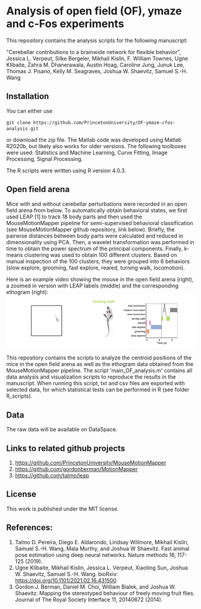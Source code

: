 # Analysis of open field (OF), ymaze and c-Fos experiments 

This repository contains the analysis scripts for the following manuscript:

"Cerebellar contributions to a brainwide network for flexible behavior",
Jessica L. Verpeut, Silke Bergeler, Mikhail Kislin, F. William Townes, Ugne Klibaite, Zahra M. Dhanerawala, Austin Hoag, Caroline Jung, Junuk Lee, Thomas J. Pisano, Kelly M. Seagraves, Joshua W. Shaevitz, Samuel S.-H. Wang

## Installation

You can either use 
```
git clone https://github.com/PrincetonUniversity/OF-ymaze-cfos-analysis.git
```
or download the zip file. The Matlab code was developed using Matlab R2020b, but likely also works for older versions. The following toolboxes were used: Statistics and Machine Learning, Curve Fitting, Image Processing, Signal Processing. 

The R scripts were written using R version 4.0.3. 

## Open field arena
Mice with and without cerebellar perturbations were recorded in an open field arena from below. To automatically obtain behavioral states, we first used LEAP [1] to track 18 body parts and then used the MouseMotionMapper pipeline for semi-supervised behavioral classification (see MouseMotionMapper github repository, link below). Briefly, the pairwise distances between body parts were calculated and reduced in dimensionality using PCA. Then, a wavelet transformation was performed in time to obtain the power spectrum of the principal components. Finally, k-means clustering was used to obtain 100 different clusters. Based on manual inspection of the 100 clusters, they were grouped into 6 behaviors (slow explore, grooming, fast explore, reared, turning walk, locomotion).

Here is an example video showing the mouse in the open field arena (right), a zoomed in version with LEAP labels (middle) and the corresponding ethogram (right):
![](Docs/movie.gif)

This repository contains the scripts to analyze the centroid positions of the mice in the open field arena as well as the ethogram data obtained from the MouseMotionMapper pipeline. The script 'main_OF_analysis.m' contains all data analysis and visualization scripts to reproduce the results in the manuscript. When running this script, txt and csv files are exported with selected data, for which statistical tests can be performed in R (see folder R_scripts). 

## Data
The raw data will be available on DataSpace.

## Links to related github projects
1. https://github.com/PrincetonUniversity/MouseMotionMapper
2. https://github.com/gordonberman/MotionMapper
3. https://github.com/talmo/leap

## License
This work is published under the MIT license.  

## References:
1. Talmo D. Pereira, Diego E. Aldarondo, Lindsay Willmore, Mikhail Kislin, Samuel S.-H. Wang, Mala Murthy, and Joshua W Shaevitz. Fast animal pose estimation using deep neural networks. Nature methods 16, 117-125 (2019).
2. Ugne Klibaite, Mikhail Kislin, Jessica L. Verpeut, Xiaoting Sun, Joshua W. Shaevitz, Samuel S.-H. Wang. bioRxiv: https://doi.org/10.1101/2021.02.16.431500
3. Gordon J. Berman, Daniel M. Choi, William Bialek, and Joshua W. Shaevitz. Mapping the stereotyped behaviour of freely moving fruit flies. Journal of The Royal Society Interface 11, 20140672 (2014).

